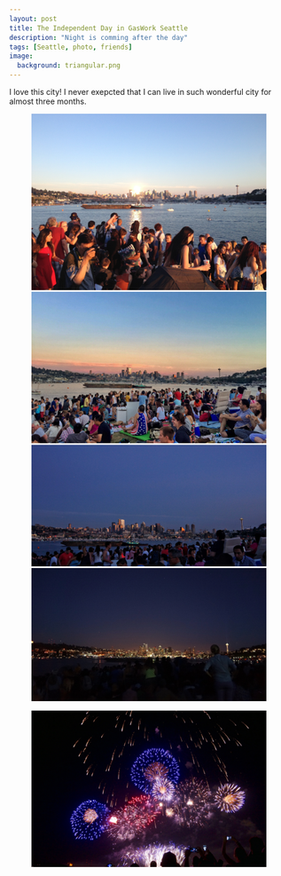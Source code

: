 ```yaml
---
layout: post
title: The Independent Day in GasWork Seattle
description: "Night is comming after the day"
tags: [Seattle, photo, friends]
image:
  background: triangular.png
---
```


I love this city! I never exepcted that I can live in such wonderful city for almost three months.

<figure>
	<img src="/images/myImages/20150724/1.jpg" alt="">
	<img src="/images/myImages/20150724/2.jpg" alt="">
	<img src="/images/myImages/20150724/3.jpg" alt="">
	<img src="/images/myImages/20150724/4.jpg" alt="">
</figure>

<figure>
	<img src="/images/myImages/20150724/firework.jpg" alt="">
</figure>